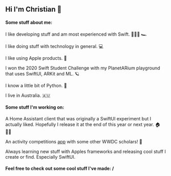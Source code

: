 ## Hi I'm Christian 👋

#### Some stuff about me:

I like developing stuff and am most experienced with Swift. 👨🏻‍💻 🏎

I like doing stuff with technology in general. 💻

I like using Apple products. 

I won the 2020 Swift Student Challenge with my PlanetARium playground that uses SwiftUI, ARKit and ML. 🪐

I know a little bit of Python. 🐍

I live in Australia. 🇦🇺

#### Some stuff I'm working on:

A Home Assistant client that was originally a SwiftUI experiment but I actually liked. Hopefully I release it at the end of this year or next year. 🏠 🤷‍♂️

An activity competitions [app](https://github.com/Activity-App/App) with some other WWDC scholars! 🏃

Always learning new stuff with Apples frameworks and releasing cool stuff I create or find. Especially SwiftUI.

#### Feel free to check out some cool stuff I've made: \/



<!--
**Priva28/Priva28** is a ✨ _special_ ✨ repository because its `README.md` (this file) appears on your GitHub profile.

Here are some ideas to get you started:

- 🔭 I’m currently working on ...
- 🌱 I’m currently learning ...
- 👯 I’m looking to collaborate on ...
- 🤔 I’m looking for help with ...
- 💬 Ask me about ...
- 📫 How to reach me: ...
- 😄 Pronouns: ...
- ⚡ Fun fact: ...
-->
